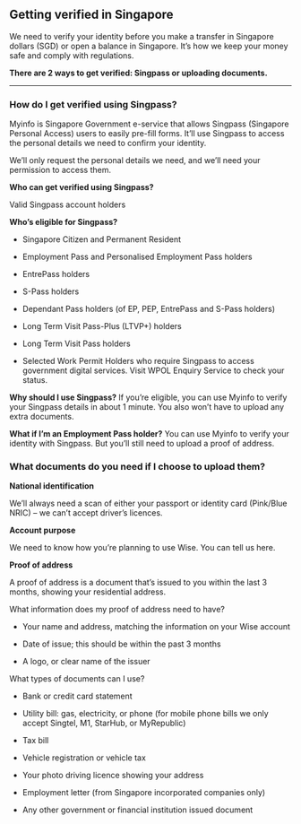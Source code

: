 ## Getting verified in Singapore  
We need to verify your identity before you make a transfer in Singapore dollars (SGD) or open a balance in Singapore. It’s how we keep your money safe and comply with regulations.

 **There are 2 ways to get verified: Singpass or uploading documents.**

* * *

### How do I get verified using Singpass?

Myinfo is Singapore Government e-service that allows Singpass (Singapore Personal Access) users to easily pre-fill forms. It’ll use Singpass to access the personal details we need to confirm your identity. 

We’ll only request the personal details we need, and we’ll need your permission to access them.

 **Who can get verified using Singpass?**

Valid Singpass account holders

 **Who’s eligible for Singpass?**

  * Singapore Citizen and Permanent Resident

  * Employment Pass and Personalised Employment Pass holders

  * EntrePass holders

  * S-Pass holders

  * Dependant Pass holders (of EP, PEP, EntrePass and S-Pass holders)

  * Long Term Visit Pass-Plus (LTVP+) holders

  * Long Term Visit Pass holders

  * Selected Work Permit Holders who require Singpass to access government digital services. Visit WPOL Enquiry Service to check your status.




 **Why should I use Singpass?** If you’re eligible, you can use Myinfo to verify your Singpass details in about 1 minute. You also won’t have to upload any extra documents.

 **What if I’m an Employment Pass holder?** You can use Myinfo to verify your identity with Singpass. But you’ll still need to upload a proof of address. 

### What documents do you need if I choose to upload them?

**National identification**

We’ll always need a scan of either your passport or identity card (Pink/Blue NRIC) – we can’t accept driver’s licences.

 **Account purpose**

We need to know how you’re planning to use Wise. You can tell us here.

 **Proof of address**

A proof of address is a document that’s issued to you within the last 3 months, showing your residential address.

What information does my proof of address need to have?

  * Your name and address, matching the information on your Wise account 

  * Date of issue; this should be within the past 3 months

  * A logo, or clear name of the issuer




What types of documents can I use?

  * Bank or credit card statement

  * Utility bill: gas, electricity, or phone (for mobile phone bills we only accept Singtel, M1, StarHub, or MyRepublic) 

  * Tax bill

  * Vehicle registration or vehicle tax

  * Your photo driving licence showing your address

  * Employment letter (from Singapore incorporated companies only) 

  * Any other government or financial institution issued document